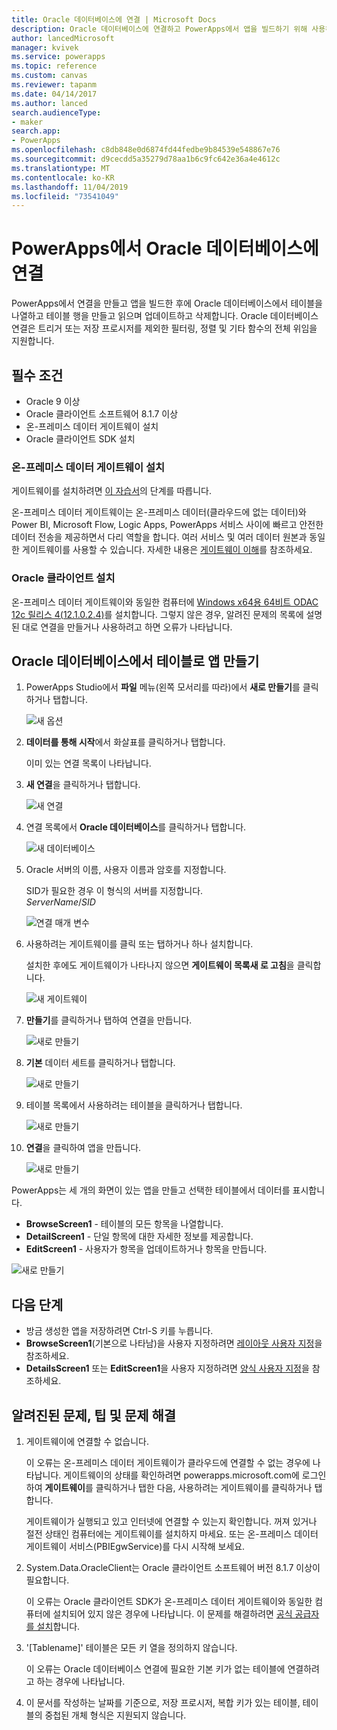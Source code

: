 ```yaml
---
title: Oracle 데이터베이스에 연결 | Microsoft Docs
description: Oracle 데이터베이스에 연결하고 PowerApps에서 앱을 빌드하기 위해 사용하는 방법에 알아봅니다.
author: lancedMicrosoft
manager: kvivek
ms.service: powerapps
ms.topic: reference
ms.custom: canvas
ms.reviewer: tapanm
ms.date: 04/14/2017
ms.author: lanced
search.audienceType:
- maker
search.app:
- PowerApps
ms.openlocfilehash: c8db848e0d6874fd44fedbe9b84539e548867e76
ms.sourcegitcommit: d9cecdd5a35279d78aa1b6c9fc642e36a4e4612c
ms.translationtype: MT
ms.contentlocale: ko-KR
ms.lasthandoff: 11/04/2019
ms.locfileid: "73541049"
---
```

# <a name="connect-to-an-oracle-database-from-powerapps"></a>PowerApps에서 Oracle 데이터베이스에 연결
PowerApps에서 연결을 만들고 앱을 빌드한 후에 Oracle 데이터베이스에서 테이블을 나열하고 테이블 행을 만들고 읽으며 업데이트하고 삭제합니다. Oracle 데이터베이스 연결은 트리거 또는 저장 프로시저를 제외한 필터링, 정렬 및 기타 함수의 전체 위임을 지원합니다.

## <a name="prerequisites"></a>필수 조건
* Oracle 9 이상
* Oracle 클라이언트 소프트웨어 8.1.7 이상
* 온-프레미스 데이터 게이트웨이 설치
* Oracle 클라이언트 SDK 설치

### <a name="install-an-on-premises-data-gateway"></a>온-프레미스 데이터 게이트웨이 설치
게이트웨이를 설치하려면 [이 자습서](../gateway-management.md)의 단계를 따릅니다.

온-프레미스 데이터 게이트웨이는 온-프레미스 데이터(클라우드에 없는 데이터)와 Power BI, Microsoft Flow, Logic Apps, PowerApps 서비스 사이에 빠르고 안전한 데이터 전송을 제공하면서 다리 역할을 합니다. 여러 서비스 및 여러 데이터 원본과 동일한 게이트웨이를 사용할 수 있습니다. 자세한 내용은 [게이트웨이 이해](../gateway-reference.md)를 참조하세요.

### <a name="install-oracle-client"></a>Oracle 클라이언트 설치
온-프레미스 데이터 게이트웨이와 동일한 컴퓨터에 [Windows x64용 64비트 ODAC 12c 릴리스 4(12.1.0.2.4)](https://www.oracle.com/technetwork/database/windows/downloads/index-090165.html)를 설치합니다. 그렇지 않은 경우, 알려진 문제의 목록에 설명된 대로 연결을 만들거나 사용하려고 하면 오류가 나타납니다.

## <a name="create-an-app-from-a-table-in-an-oracle-database"></a>Oracle 데이터베이스에서 테이블로 앱 만들기
1. PowerApps Studio에서 **파일** 메뉴(왼쪽 모서리를 따라)에서 **새로 만들기**를 클릭하거나 탭합니다.
   
   ![새 옵션](./media/connection-oracledb/new-app.png)
2. **데이터를 통해 시작**에서 화살표를 클릭하거나 탭합니다.
   
      이미 있는 연결 목록이 나타납니다.
3. **새 연결**을 클릭하거나 탭합니다.
   
   ![새 연결](./media/connection-oracledb/new-connection.png)
4. 연결 목록에서 **Oracle 데이터베이스**를 클릭하거나 탭합니다.
   
   ![새 데이터베이스](./media/connection-oracledb/oracle-db.png)
5. Oracle 서버의 이름, 사용자 이름과 암호를 지정합니다.
   
    SID가 필요한 경우 이 형식의 서버를 지정합니다.<br>
    *ServerName*/*SID*
   
   ![연결 매개 변수](./media/connection-oracledb/connection-params.png)
6. 사용하려는 게이트웨이를 클릭 또는 탭하거나 하나 설치합니다.
   
    설치한 후에도 게이트웨이가 나타나지 않으면 **게이트웨이 목록새 로 고침**을 클릭합니다.
   
   ![새 게이트웨이](./media/connection-oracledb/choose-gateway.png)
7. **만들기**를 클릭하거나 탭하여 연결을 만듭니다.
   
   ![새로 만들기](./media/connection-oracledb/create-button.png)
8. **기본** 데이터 세트를 클릭하거나 탭합니다.
   
   ![새로 만들기](./media/connection-oracledb/choose-dataset.png)
9. 테이블 목록에서 사용하려는 테이블을 클릭하거나 탭합니다.
   
   ![새로 만들기](./media/connection-oracledb/choose-table.png)
10. **연결**을 클릭하여 앱을 만듭니다.
    
    ![새로 만들기](./media/connection-oracledb/connect-button.png)

PowerApps는 세 개의 화면이 있는 앱을 만들고 선택한 테이블에서 데이터를 표시합니다.

* **BrowseScreen1** - 테이블의 모든 항목을 나열합니다.
* **DetailScreen1** - 단일 항목에 대한 자세한 정보를 제공합니다.
* **EditScreen1** - 사용자가 항목을 업데이트하거나 항목을 만듭니다.

![새로 만들기](./media/connection-oracledb/afd-app.png)

## <a name="next-steps"></a>다음 단계
* 방금 생성한 앱을 저장하려면 Ctrl-S 키를 누릅니다.
* **BrowseScreen1**(기본으로 나타남)을 사용자 지정하려면 [레이아웃 사용자 지정](../customize-layout-sharepoint.md)을 참조하세요.
* **DetailsScreen1** 또는 **EditScreen1**을 사용자 지정하려면 [양식 사용자 지정](../customize-forms-sharepoint.md)을 참조하세요.

## <a name="known-issues-tips-and-troubleshooting"></a>알려진된 문제, 팁 및 문제 해결
1. 게이트웨이에 연결할 수 없습니다.
   
    이 오류는 온-프레미스 데이터 게이트웨이가 클라우드에 연결할 수 없는 경우에 나타납니다. 게이트웨이의 상태를 확인하려면 powerapps.microsoft.com에 로그인하여 **게이트웨이**를 클릭하거나 탭한 다음, 사용하려는 게이트웨이를 클릭하거나 탭합니다.
   
    게이트웨이가 실행되고 있고 인터넷에 연결할 수 있는지 확인합니다. 꺼져 있거나 절전 상태인 컴퓨터에는 게이트웨이를 설치하지 마세요. 또는 온-프레미스 데이터 게이트웨이 서비스(PBIEgwService)를 다시 시작해 보세요.
2. System.Data.OracleClient는 Oracle 클라이언트 소프트웨어 버전 8.1.7 이상이 필요합니다.
   
    이 오류는 Oracle 클라이언트 SDK가 온-프레미스 데이터 게이트웨이와 동일한 컴퓨터에 설치되어 있지 않은 경우에 나타납니다. 이 문제를 해결하려면 [공식 공급자를 설치](https://go.microsoft.com/fwlink/p/?LinkID=272376)합니다.
3. '[Tablename]' 테이블은 모든 키 열을 정의하지 않습니다.
   
    이 오류는 Oracle 데이터베이스 연결에 필요한 기본 키가 없는 테이블에 연결하려고 하는 경우에 나타납니다.
4. 이 문서를 작성하는 날짜를 기준으로, 저장 프로시저, 복합 키가 있는 테이블, 테이블의 중첩된 개체 형식은 지원되지 않습니다.

